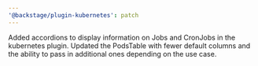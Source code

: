 ```yaml
---
'@backstage/plugin-kubernetes': patch
---
```


Added accordions to display information on Jobs and CronJobs in the kubernetes plugin. Updated the PodsTable with fewer default columns and the ability to pass in additional ones depending on the use case.

